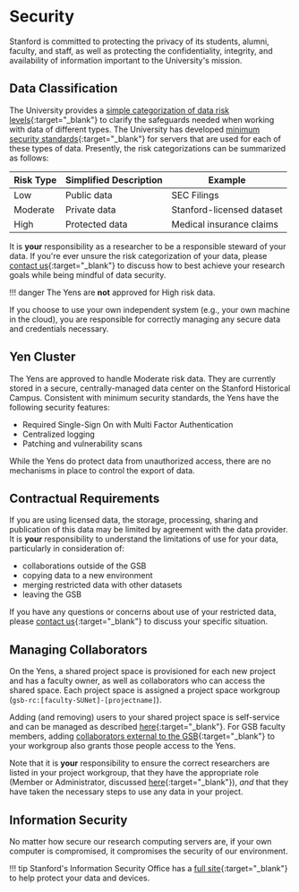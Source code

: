 # Security

Stanford is committed to protecting the privacy of its students, alumni, faculty, and staff, as well as protecting the confidentiality, integrity, and availability of information important to the University's mission.  

## Data Classification

The University provides a [simple categorization of data risk levels](http://dataclass.stanford.edu/){:target="_blank"} to clarify the safeguards needed when working with data of different types. The University has developed [minimum security standards](https://uit.stanford.edu/guide/securitystandards){:target="_blank"} for servers that are used for each of these types of data. Presently, the risk categorizations can be summarized as follows:

| Risk Type      | Simplified Description | Example
| ----------- | ----------- | -----------
| Low      | Public data       | SEC Filings
| Moderate   | Private data        | Stanford-licensed dataset
| High   | Protected data  | Medical insurance claims

It is **your** responsibility as a researcher to be a responsible steward of your data. If you're ever unsure the risk categorization of your data, please [contact us](mailto:gsb_darcresearch@stanford.edu){:target="_blank"} to discuss how to best achieve your research goals while being mindful of data security.

!!! danger
    The Yens are **not** approved for High risk data.

If you choose to use your own independent system (e.g., your own machine in the cloud), you are responsible for correctly managing any secure data and credentials necessary.


## Yen Cluster

The Yens are approved to handle Moderate risk data. They are currently stored in a secure, centrally-managed data center on the Stanford Historical Campus. Consistent with minimum security standards, the Yens have the following security features:

* Required Single-Sign On with Multi Factor Authentication
* Centralized logging
* Patching and vulnerability scans

While the Yens do protect data from unauthorized access, there are no mechanisms in place to control the export of data.


## Contractual Requirements

If you are using licensed data, the storage, processing, sharing and publication of this data may be limited by agreement with the data provider.  It is **your** responsibility to understand the limitations of use for your data, particularly in consideration of:

* collaborations outside of the GSB
* copying data to a new environment
* merging restricted data with other datasets
* leaving the GSB

If you have any questions or concerns about use of your restricted data, please [contact us](mailto:gsb_darcresearch@stanford.edu){:target="_blank"} to discuss your specific situation.


## Managing Collaborators

On the Yens, a shared project space is provisioned for each new project and has a faculty owner, as well as collaborators who can access the shared space. Each project space is assigned a project space workgroup (`gsb-rc:[faculty-SUNet]-[projectname]`).

Adding (and removing) users to your shared project space is self-service and can be managed as described [here](/_policies/workgroups/#addingremoving-users-to-your-workgroup){:target="_blank"}. For GSB faculty members, adding [collaborators external to the GSB](/_policies/collaborators/){:target="_blank"} to your workgroup also grants those people access to the Yens.

Note that it is **your** responsibility to ensure the correct researchers are listed in your project workgroup, that they have the appropriate role (Member or Administrator, discussed [here](/_policies/workgroups/){:target="_blank"}), *and* that they have taken the necessary steps to use any data in your project.

## Information Security

No matter how secure our research computing servers are, if your own computer is compromised, it compromises the security of our environment.

!!! tip
    Stanford's Information Security Office has a [full site](https://uit.stanford.edu/security){:target="_blank"} to help protect your data and devices.

